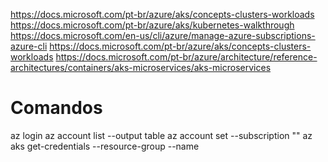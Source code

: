 https://docs.microsoft.com/pt-br/azure/aks/concepts-clusters-workloads
https://docs.microsoft.com/pt-br/azure/aks/kubernetes-walkthrough
https://docs.microsoft.com/en-us/cli/azure/manage-azure-subscriptions-azure-cli
https://docs.microsoft.com/pt-br/azure/aks/concepts-clusters-workloads
https://docs.microsoft.com/pt-br/azure/architecture/reference-architectures/containers/aks-microservices/aks-microservices

# Comandos
az login
az account list --output table
az account set --subscription "<name>"
az aks get-credentials --resource-group <resource-group> --name <aks-name>
